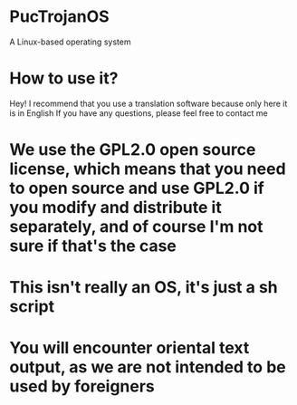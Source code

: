 # PucTrojanOS
A Linux-based operating system
# How to use it?
Hey! I recommend that you use a translation software because only here it is in English
If you have any questions, please feel free to contact me


# We use the GPL2.0 open source license, which means that you need to open source and use GPL2.0 if you modify and distribute it separately, and of course I'm not sure if that's the case
# This isn't really an OS, it's just a sh script
# You will encounter oriental text output, as we are not intended to be used by foreigners
